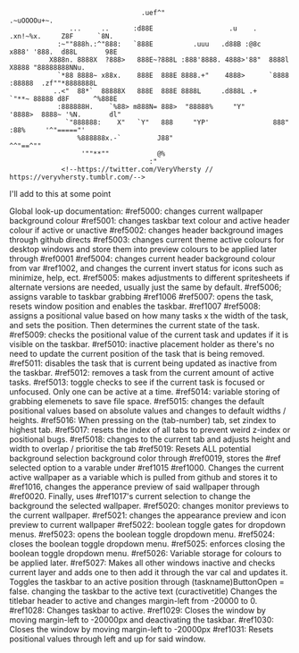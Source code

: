                                      .uef^"                                          .~uOOOOu+~.    
                   ...     ..      :d88E                   .u    .     .xn!~%x.     Z8F      `8N.  
                :~""888h.:^"888:   `888E          .uuu   .d88B :@8c   x888' '888.  d88L       98E  
              X888n. 8888X  ?888>   888E~?888L :888'8888. 4888>'88"  8888l   X8888 "88888888NNu.   
                `*88 8888~ x88x.    888E  888E 8888.+"    4888>      `8888  :88888  .zf""*8888888L 
               ..<"  88*`  88888X   888E  888E 8888L     .d888L .+     `"**~ 88888 d8F      ^%888E 
                :888888H.    `%88> m888N= 888>  "88888%     "Y"      '8888>  8888~ '%N.       dl"  
                  `"888888:    X"   `Y"   888     "YP'                888"  :88%     '^"====="'    
                     %888888x.-`         J88"                          ^^"==^""                      
                      '""**""            @%                                                           
                                       :"                                                             
                 <!--https://twitter.com/VeryVhersty // https://veryvhersty.tumblr.com/-->
                       
I'll add to this at some point

Global look-up documentation:
#ref5000: changes current wallpaper background colour
#ref5001: changes taskbar text colour and active header colour if active or unactive
#ref5002: changes header background images through github directs
#ref5003: changes current theme active colours for desktop windows and store them into preview colours to be applied later through #ref0001
#ref5004: changes current header background colour from var #ref1002, and changes the current invert status for icons such as minimize, help, ect.
#ref5005: makes adjustments to different spritesheets if alternate versions are needed, usually just the same by default.
#ref5006; assigns varable to taskbar grabbing #ref1006
#ref5007: opens the task, resets window position and enables the taskbar. #ref1007
#ref5008: assigns a positional value based on how many tasks x the width of the task, and sets the position. Then determines the current state of the task.
#ref5009: checks the positional value of the current task and updates if it is visible on the taskbar.
#ref5010: inactive placement holder as there's no need to update the current position of the task that is being removed.
#ref5011: disables the task that is current being updated as inactive from the taskbar.
#ref5012: removes a task from the current amount of active tasks.
#ref5013: toggle checks to see if the current task is focused or unfocused. Only one can be active at a time.
#ref5014: variable storing of grabbing elemenets to save file space.
#ref5015: changes the default positional values based on absolute values and changes to default widths / heights.
#ref5016: When pressing on the (tab-number) tab, set zindex to highest tab.
#ref5017: resets the index of all tabs to prevent weird z-index or positional bugs.
#ref5018: changes to the current tab and adjusts height and width to overlap / prioritise the tab
#ref5019: Resets ALL potential background selection background color through #ref0019, stores the #ref selected option to a varable under #ref1015 #ref1000. 
          Changes the current active wallpaper as a variable which is pulled from github and stores it to #ref1016, 
          changes the apperance preview of said wallpaper through #ref0020.
          Finally, uses #ref1017's current selection to change the background the selected wallpaper.
#ref5020: changes monitor previews to the current wallpaper.
#ref5021: changes the appearance preview and icon preview to current wallpaper
#ref5022: boolean toggle gates for dropdown menus.
#ref5023: opens the boolean toggle dropdown menu.
#ref5024: closes the boolean toggle dropdown menu.
#ref5025: enforces closing the boolean toggle dropdown menu.
#ref5026: Variable storage for colours to be applied later.
#ref5027: Makes all other windows inactive and checks current layer and adds one to then add it through the var cal and updates it.
          Toggles the taskbar to an active position through (taskname)ButtonOpen = false. changing the taskbar to the active text (curactivetitle)
          Changes the titlebar header to active and changes margin-left from -20000 to 0.
#ref1028: Changes taskbar to active.
#ref1029: Closes the window by moving margin-left to -20000px and deactivating the taskbar.
#ref1030: Closes the window by moving margin-left to -20000px
#ref1031: Resets positional values through left and up for said window. 

